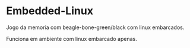 # Embedded-Linux
Jogo da memoria com beagle-bone-green/black com linux embarcados.

Funciona em ambiente com linux embarcado apenas.
